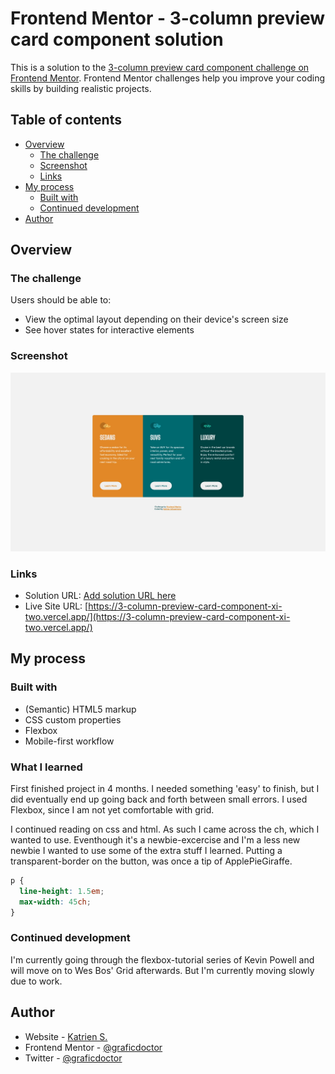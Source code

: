 # Frontend Mentor - 3-column preview card component solution

This is a solution to the [3-column preview card component challenge on Frontend Mentor](https://www.frontendmentor.io/challenges/3column-preview-card-component-pH92eAR2-). Frontend Mentor challenges help you improve your coding skills by building realistic projects. 

## Table of contents

- [Overview](#overview)
  - [The challenge](#the-challenge)
  - [Screenshot](#screenshot)
  - [Links](#links)
- [My process](#my-process)
  - [Built with](#built-with)
  - [Continued development](#continued-development)
- [Author](#author)


## Overview

### The challenge

Users should be able to:

- View the optimal layout depending on their device's screen size
- See hover states for interactive elements

### Screenshot

![](./screenshot.jpg)

### Links

- Solution URL: [Add solution URL here](https://your-solution-url.com)
- Live Site URL: [https://3-column-preview-card-component-xi-two.vercel.app/](https://3-column-preview-card-component-xi-two.vercel.app/)

## My process

### Built with

- (Semantic) HTML5 markup
- CSS custom properties
- Flexbox
- Mobile-first workflow

### What I learned

First finished project in 4 months. I needed something 'easy' to finish, but I did eventually end up going back and forth between small errors. I used Flexbox, since I am not yet comfortable with grid. 

I continued reading on css and html. As such I came across the ch, which I wanted to use. Eventhough it's a newbie-excercise and I'm a less new newbie I wanted to use some of the extra stuff I learned.
Putting a transparent-border on the button, was once a tip of ApplePieGiraffe.

```css
p {
  line-height: 1.5em;
  max-width: 45ch;
}
```

### Continued development

I'm currently going through the flexbox-tutorial series of Kevin Powell and will move on to Wes Bos' Grid afterwards. But I'm currently moving slowly due to work.

## Author

- Website - [Katrien S.](https://www.katriens.be)
- Frontend Mentor - [@graficdoctor](https://www.frontendmentor.io/profile/graficdoctor)
- Twitter - [@graficdoctor](https://www.twitter.com/graficdoctor)
